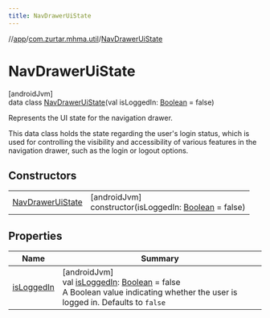 ```yaml
---
title: NavDrawerUiState
---
```

//[app](../../../index.html)/[com.zurtar.mhma.util](../index.html)/[NavDrawerUiState](index.html)



# NavDrawerUiState



[androidJvm]\
data class [NavDrawerUiState](index.html)(val isLoggedIn: [Boolean](https://kotlinlang.org/api/core/kotlin-stdlib/kotlin/-boolean/index.html) = false)

Represents the UI state for the navigation drawer.



This data class holds the state regarding the user's login status, which is used for controlling the visibility and accessibility of various features in the navigation drawer, such as the login or logout options.



## Constructors


| | |
|---|---|
| [NavDrawerUiState](-nav-drawer-ui-state.html) | [androidJvm]<br>constructor(isLoggedIn: [Boolean](https://kotlinlang.org/api/core/kotlin-stdlib/kotlin/-boolean/index.html) = false) |


## Properties


| Name | Summary |
|---|---|
| [isLoggedIn](is-logged-in.html) | [androidJvm]<br>val [isLoggedIn](is-logged-in.html): [Boolean](https://kotlinlang.org/api/core/kotlin-stdlib/kotlin/-boolean/index.html) = false<br>A Boolean value indicating whether the user is logged in. Defaults to `false` |

